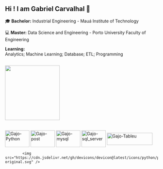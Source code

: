 ## Hi ! I am Gabriel Carvalhal 👋

  🎓 **Bachelor:** Industrial Engineering - Mauá Institute of Technology 

  💻 **Master:** Data Science and Engineering - Porto University Faculty of Engineering
  
  **Learning:** <br>
  Analytics; Machine Learning; Database; ETL; Programming
  ##
 
  <img height="180em" src="https://github-readme-stats.vercel.app/api?username=gccarvalhal&show_icons=true&theme=default&include_all_commits=true&count_private=true"/>
  <div style="display: inline_block"><br>
</div>
<div style="display: inline_block"><br>
  <img align="center" alt="Gajo-Python" height="55" width="80" src="https://cdn.jsdelivr.net/gh/devicons/devicon@latest/icons/python/python-original.svg">
  <img align="center" alt="Gajo-post" height="55" width="80" src="https://cdn.jsdelivr.net/gh/devicons/devicon@latest/icons/postgresql/postgresql-plain-wordmark.svg" />
  <img align="center" alt="Gajo-mysql" height="55" width="80" src="https://cdn.jsdelivr.net/gh/devicons/devicon@latest/icons/mysql/mysql-plain-wordmark.svg" />
  <img align="center" alt="Gajo-sql_server" height="55" width="80" src="https://cdn.jsdelivr.net/gh/devicons/devicon@latest/icons/microsoftsqlserver/microsoftsqlserver-original-wordmark.svg" />
  <img align="center" alt="Gajo-Tableu" height="40" width="150" src="https://upload.wikimedia.org/wikipedia/commons/4/4b/Tableau_Logo.png" />
  </div>          




            <img src="https://cdn.jsdelivr.net/gh/devicons/devicon@latest/icons/python/python-original.svg" />
          
